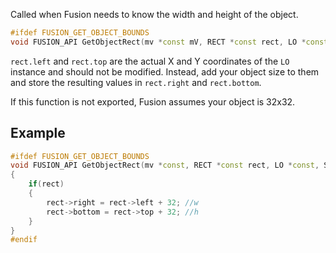 Called when Fusion needs to know the width and height of the object.
```cpp
#ifdef FUSION_GET_OBJECT_BOUNDS
void FUSION_API GetObjectRect(mv *const mV, RECT *const rect, LO *const level_object, SerializedEditData *serialized_edit_data) noexcept
```
`rect.left` and `rect.top` are the actual X and Y coordinates of the `LO` instance and should not be modified. Instead, add your object size to them and store the resulting values in `rect.right` and `rect.bottom`.

If this function is not exported, Fusion assumes your object is 32x32.

## Example
```cpp
#ifdef FUSION_GET_OBJECT_BOUNDS
void FUSION_API GetObjectRect(mv *const, RECT *const rect, LO *const, SerializedEditData *) noexcept
{
	if(rect)
	{
		rect->right = rect->left + 32; //w
		rect->bottom = rect->top + 32; //h
	}
}
#endif
```
